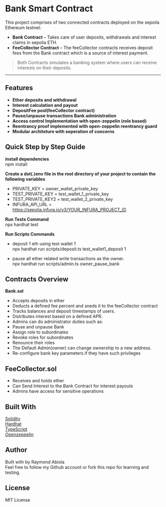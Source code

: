 # Bank Smart Contract

This project comprises of two connected contracts deployed on the sepoila Ethereum testnet: 

- **Bank Contract** – Takes care of user deposits, withdrawals and interest claims in sepolia ETH.
- **FeeCollector Contract** – The feeCollector contracts receives deposit fees from the Bank contract which is a source of interest payment.

> Both Contracts simulates a banking system where users can receive interests on their deposits.

---

## Features

- **Ether deposits and withdrawal** 
- **Interest calculation and payout** 
- **DepositFee pool(feeCollector contract)** 
- **Pause/unpause transactions Bank administration**
- **Access control Implementation with open-zeppelin (role based)** 
- **Reentrancy proof implemented with open-zeppelin reentrancy guard** 
- **Modular architeture with seperation of concerns**

## Quick Step by Step Guide

**install dependencies** <br>
npm install

**Create a dot(.)env file in the root directory of your project to contain the following variables**
- PRIVATE_KEY = owner_wallet_private_key
- TEST_PRIVATE_KEY = test_wallet_1_private_key
- TEST_PRIVATE_KEY2 = test_wallet_2_private_key
- INFURA_API_URL = https://sepolia.infura.io/v3/YOUR_INFURA_PROJECT_ID

**Run Tests Command** <br>
npx hardhat test

**Run Scripts Commands**
- deposit 1 eth using test wallet 1 <br>
npx hardhat run scripts/deposit.ts test_wallet1_deposit 1 <br>

- pause all ether related write transactions as the owner. <br>
npx hardhat run scripts/admin.ts owner_pause_bank

## Contracts Overview
**Bank.sol**
- Accepts deposits in ether
- Deducts a defined fee percent and sneds it to the feeCollector contract
- Tracks balances and deposit timestamps of users.
- Distributes interest based on a defined APR.
- Admins can do administrator duties such as:
- Pause and unpause Bank
- Assign role to subordinates
- Revoke roles for subordinates
- Renounce their roles
- The Default Admin(owner) can change ownership to a new address.
- Re-configure bank key parameters if they have such privileges

## FeeCollector.sol
- Receives and holds ether
- Can Send Interest to the Bank Contract for interest payouts
- Admins have access for sensitive operations

## Built With
[Solidity](https://docs.soliditylang.org/en/v0.8.30/) <br>
[Hardhat](https://hardhat.org/) <br>
[TypeScript](https://www.typescriptlang.org/docs/) <br>
[Openzeppelin](https://docs.openzeppelin.com/) <br>

## Author
Built with by Raymond Abiola <br>
Feel free to follow my Github account or fork this repo for learning and testing.

## License
MIT License
